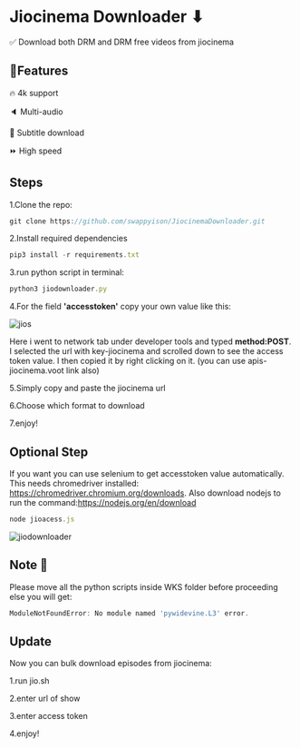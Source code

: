 
# Jiocinema Downloader ⬇


✅ Download both DRM and DRM free videos from jiocinema




## 🎯Features

🔥 4k support

🔈 Multi-audio

💬 Subtitle download

⏩ High speed
## Steps


1.Clone the repo:
```javascript
git clone https://github.com/swappyison/JiocinemaDownloader.git
```
2.Install required dependencies 
```javascript
pip3 install -r requirements.txt
```

3.run python script in terminal: 
```javascript
python3 jiodownloader.py
```

4.For the field **'accesstoken'** copy your own value like this: 

![jios](https://github.com/swappyison/JiocinemaDownloader/assets/88504971/8e9eeef6-095b-459d-86bb-1aa945510dd2)

Here i went to network tab under developer tools and typed **method:POST**. I selected the url with key-jiocinema and scrolled down to see the access token value. I then copied it by right clicking on it. (you can use apis-jiocinema.voot link also)

5.Simply copy and paste the jiocinema url

6.Choose which format to download

7.enjoy! 



## Optional Step

If you want you can use selenium to get accesstoken value automatically. This needs chromedriver installed: https://chromedriver.chromium.org/downloads. Also download nodejs to run the command:https://nodejs.org/en/download

```javascript
node jioacess.js

```

![jiodownloader](https://github.com/swappyison/JiocinemaDownloader/assets/88504971/d66646a6-b848-4140-9da1-29b21302b857)
## Note 📒
Please move all the python scripts inside WKS folder before proceeding else you will get:
```javascript
ModuleNotFoundError: No module named 'pywidevine.L3' error.
```

## Update

Now you can bulk download episodes from jiocinema:

1.run jio.sh

2.enter url of show

3.enter access token

4.enjoy!

